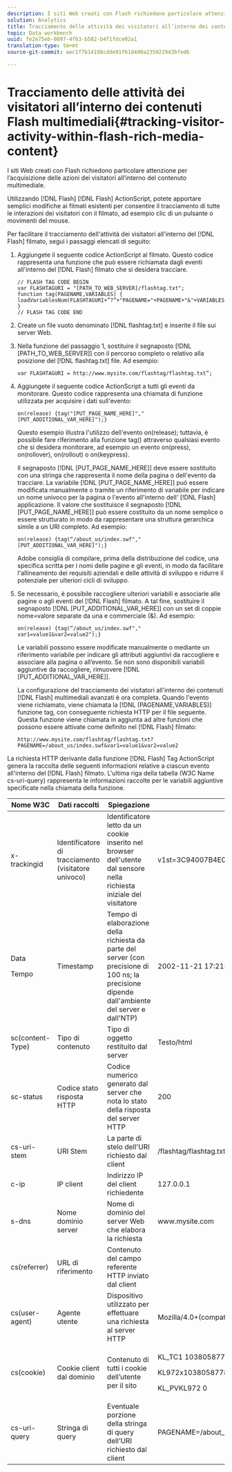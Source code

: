 ```yaml
---
description: I siti Web creati con Flash richiedono particolare attenzione per l’acquisizione delle azioni dei visitatori all’interno del contenuto multimediale.
solution: Analytics
title: Tracciamento delle attività dei visitatori all’interno dei contenuti Flash multimediali
topic: Data workbench
uuid: fe2e75eb-0897-4f63-b582-b4f1fdce02a1
translation-type: tm+mt
source-git-commit: aec1f7b14198cdde91f61d490a235022943bfedb

---
```



# Tracciamento delle attività dei visitatori all’interno dei contenuti Flash multimediali{#tracking-visitor-activity-within-flash-rich-media-content}

I siti Web creati con Flash richiedono particolare attenzione per l’acquisizione delle azioni dei visitatori all’interno del contenuto multimediale.

Utilizzando [!DNL Flash] [!DNL Flash] ActionScript, potete apportare semplici modifiche ai filmati esistenti per consentire il tracciamento di tutte le interazioni dei visitatori con il filmato, ad esempio clic di un pulsante o movimenti del mouse.

Per facilitare il tracciamento dell&#39;attività dei visitatori all&#39;interno del [!DNL Flash] filmato, segui i passaggi elencati di seguito:

1. Aggiungete il seguente codice ActionScript al filmato. Questo codice rappresenta una funzione che può essere richiamata dagli eventi all&#39;interno del [!DNL Flash] filmato che si desidera tracciare.

   ```
   // FLASH TAG CODE BEGIN 
   var FLASHTAGURI = "[PATH_TO_WEB_SERVER]/flashtag.txt"; 
   function tag(PAGENAME,VARIABLES) { 
   loadVariablesNum(FLASHTAGURI+”?”+"PAGENAME="+PAGENAME+"&"+VARIABLES,0); 
   } 
   // FLASH TAG CODE END
   ```

1. Create un file vuoto denominato [!DNL flashtag.txt] e inserite il file sui server Web.
1. Nella funzione del passaggio 1, sostituire il segnaposto [!DNL [PATH_TO_WEB_SERVER]] con il percorso completo o relativo alla posizione del [!DNL flashtag.txt] file. Ad esempio:

   ```
   var FLASHTAGURI = http://www.mysite.com/flashtag/flashtag.txt”;
   ```

1. Aggiungete il seguente codice ActionScript a tutti gli eventi da monitorare. Questo codice rappresenta una chiamata di funzione utilizzata per acquisire i dati sull&#39;evento:

   ```
   on(release) {tag("[PUT_PAGE_NAME_HERE]","[PUT_ADDITIONAL_VAR_HERE]");}
   ```

   Questo esempio illustra l&#39;utilizzo dell&#39;evento on(release); tuttavia, è possibile fare riferimento alla funzione tag() attraverso qualsiasi evento che si desidera monitorare, ad esempio un evento on(press), on(rollover), on(rollout) o on(keypress).

   Il segnaposto [!DNL [PUT_PAGE_NAME_HERE]] deve essere sostituito con una stringa che rappresenta il nome della pagina o dell&#39;evento da tracciare. La variabile [!DNL [PUT_PAGE_NAME_HERE]] può essere modificata manualmente o tramite un riferimento di variabile per indicare un nome univoco per la pagina o l&#39;evento all&#39;interno dell&#39; [!DNL Flash] applicazione. Il valore che sostituisce il segnaposto [!DNL [PUT_PAGE_NAME_HERE]] può essere costituito da un nome semplice o essere strutturato in modo da rappresentare una struttura gerarchica simile a un URI completo. Ad esempio:

   ```
   on(release) {tag(“/about_us/index.swf","[PUT_ADDITIONAL_VAR_HERE]");}
   ```

   Adobe consiglia di compilare, prima della distribuzione del codice, una specifica scritta per i nomi delle pagine e gli eventi, in modo da facilitare l&#39;allineamento dei requisiti aziendali e delle attività di sviluppo e ridurre il potenziale per ulteriori cicli di sviluppo.

1. Se necessario, è possibile raccogliere ulteriori variabili e associarle alle pagine o agli eventi del [!DNL Flash] filmato. A tal fine, sostituire il segnaposto [!DNL [PUT_ADDITIONAL_VAR_HERE]] con un set di coppie nome=valore separate da una e commerciale (&amp;). Ad esempio:

   ```
   on(release) {tag(“/about_us/index.swf"," var1=value1&var2=value2");}
   ```

   Le variabili possono essere modificate manualmente o mediante un riferimento variabile per indicare gli attributi aggiuntivi da raccogliere e associare alla pagina o all’evento. Se non sono disponibili variabili aggiuntive da raccogliere, rimuovere [!DNL [PUT_ADDITIONAL_VAR_HERE]].

   La configurazione del tracciamento dei visitatori all&#39;interno dei contenuti [!DNL Flash] multimediali avanzati è ora completa. Quando l&#39;evento viene richiamato, viene chiamata la [!DNL (PAGENAME,VARIABLES)] funzione tag, con conseguente richiesta HTTP per il file seguente. Questa funzione viene chiamata in aggiunta ad altre funzioni che possono essere attivate come definito nel [!DNL Flash] filmato:

   ```
   http://www.mysite.com/flashtag/flashtag.txt?PAGENAME=/about_us/index.swf&var1=value1&var2=value2
   ```

La richiesta HTTP derivante dalla funzione [!DNL Flash] Tag ActionScript genera la raccolta delle seguenti informazioni relative a ciascun evento all&#39;interno del [!DNL Flash] filmato. L&#39;ultima riga della tabella (W3C Name cs-uri-query) rappresenta le informazioni raccolte per le variabili aggiuntive specificate nella chiamata della funzione.

<table id="table_A7ED9D38F36B4405947B2F48EA94D3C4"> 
 <thead> 
  <tr> 
   <th colname="col1" class="entry"> Nome W3C </th> 
   <th colname="col2" class="entry"> Dati raccolti </th> 
   <th colname="col3" class="entry"> Spiegazione </th> 
   <th colname="col4" class="entry"> Esempio </th> 
  </tr> 
 </thead>
 <tbody> 
  <tr> 
   <td colname="col1"> x-trackingid </td> 
   <td colname="col2"> Identificatore di tracciamento (visitatore univoco) </td> 
   <td colname="col3"> Identificatore letto da un cookie inserito nel browser dell'utente dal <span class="wintitle"> sensore </span> nella richiesta iniziale del visitatore </td> 
   <td colname="col4"> v1st=3C94007B4E01F9C2 </td> 
  </tr> 
  <tr> 
   <td colname="col1"> <p>Data </p> <p>Tempo </p> </td> 
   <td colname="col2"> Timestamp </td> 
   <td colname="col3"> Tempo di elaborazione della richiesta da parte del server (con precisione di 100 ns; la precisione dipende dall'ambiente del server e dall'NTP) </td> 
   <td colname="col4"> 2002-11-21 17:21:45.123 </td> 
  </tr> 
  <tr> 
   <td colname="col1"> sc(content-Type) </td> 
   <td colname="col2"> Tipo di contenuto </td> 
   <td colname="col3"> Tipo di oggetto restituito dal server </td> 
   <td colname="col4"> Testo/html </td> 
  </tr> 
  <tr> 
   <td colname="col1"> sc-status </td> 
   <td colname="col2"> Codice stato risposta HTTP </td> 
   <td colname="col3"> Codice numerico generato dal server che nota lo stato della risposta del server HTTP </td> 
   <td colname="col4"> 200 </td> 
  </tr> 
  <tr> 
   <td colname="col1"> cs-uri-stem </td> 
   <td colname="col2"> URI Stem </td> 
   <td colname="col3"> La parte di stelo dell'URI richiesto dal client </td> 
   <td colname="col4"> /flashtag/flashtag.txt </td> 
  </tr> 
  <tr> 
   <td colname="col1"> c-ip </td> 
   <td colname="col2"> IP client </td> 
   <td colname="col3"> Indirizzo IP del client richiedente </td> 
   <td colname="col4"> 127.0.0.1 </td> 
  </tr> 
  <tr> 
   <td colname="col1"> s-dns </td> 
   <td colname="col2"> Nome dominio server </td> 
   <td colname="col3"> Nome di dominio del server Web che elabora la richiesta </td> 
   <td colname="col4"> www.mysite.com </td> 
  </tr> 
  <tr> 
   <td colname="col1"> cs(referrer) </td> 
   <td colname="col2"> URL di riferimento </td> 
   <td colname="col3"> Contenuto del campo referente HTTP inviato dal client </td> 
   <td colname="col4"></td> 
  </tr> 
  <tr> 
   <td colname="col1"> cs(user-agent) </td> 
   <td colname="col2"> Agente utente </td> 
   <td colname="col3"> Dispositivo utilizzato per effettuare una richiesta al server HTTP </td> 
   <td colname="col4"> Mozilla/4.0+(compatibile;+MSIE+6.0; +Windows+NT+5.1) </td> 
  </tr> 
  <tr> 
   <td colname="col1"> cs(cookie) </td> 
   <td colname="col2"> Cookie client dal dominio </td> 
   <td colname="col3"> Contenuto di tutti i cookie dell’utente per il sito </td> 
   <td colname="col4"> <p>KL_TC1 1038058778312 </p> <p>KL972x1038058778312282052 </p> <p>KL_PVKL972 0 </p> </td> 
  </tr> 
  <tr> 
   <td colname="col1"> cs-uri-query </td> 
   <td colname="col2"> Stringa di query </td> 
   <td colname="col3"> Eventuale porzione della stringa di query dell’URI richiesto dal client </td> 
   <td colname="col4"> PAGENAME=/about_us/index.swf&amp;var1=value1&amp;var2=value2 </td> 
  </tr> 
 </tbody> 
</table>

